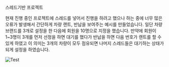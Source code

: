 스레드기반 프로젝트

현재 진행 중인 프로젝트에 스레드를 넣어서 진행을 하려고 했으나 하는 중에 너무 많은 오류가 발생해서 간단하게 차량 랜트, 반납을 보여주는 예시를 만들었습니다. 일단 차량 브랜드를 3개로 설정을 한 다음에 회원을 10명으로 지정을 했습니다.
만약에 회원이 1~3명이 3개를 먼저 선정을 하면 대기를 했다가 반납을 하면 다음 번호가 랜트를 할 수 있게 하였고 이 의미는 3개의 차량이 모두 점유되면 나머지 스레드들은 대기하는 상태가 되게 설정을 하였습니다.


![Test](https://user-images.githubusercontent.com/70262381/173394931-58646f3d-d5a1-4e90-a954-a276e7d847a0.png)
